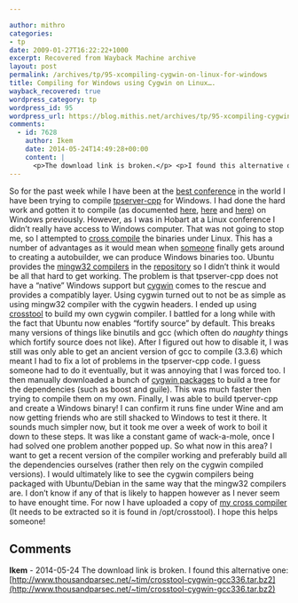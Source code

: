 ```yaml
---

author: mithro
categories:
- tp
date: 2009-01-27T16:22:22+1000
excerpt: Recovered from Wayback Machine archive
layout: post
permalink: /archives/tp/95-xcompiling-cygwin-on-linux-for-windows
title: Compiling for Windows using Cygwin on Linux….
wayback_recovered: true
wordpress_category: tp
wordpress_id: 95
wordpress_url: https://blog.mithis.net/archives/tp/95-xcompiling-cygwin-on-linux-for-windows
comments:
  - id: 7628
    author: Ikem
    date: 2014-05-24T14:49:28+00:00
    content: |
      <p>The download link is broken.</p> <p>I found this alternative one: </p> <p><a href="http://www.thousandparsec.net/~tim/crosstool-cygwin-gcc336.tar.bz2" rel="nofollow">http://www.thousandparsec.net/~tim/crosstool-cygwin-gcc336.tar.bz2</a></p>
---
```

So for the past week while I have been at the [best conference](http://linux.conf.au/) in the world I have been trying to compile [tpserver-cpp](http://git.thousandparsec.net/gitweb/gitweb.cgi?p=tpserver-cpp.git;a=summary) for Windows. I had done the hard work and gotten it to compile (as documented [here](http://blog.mithis.net/archives/tp/10-compiling-tpserver-cpp-under-windows), [here](http://blog.mithis.net/archives/tp/12-compiling-tpserver-cpp-under-windows-part-2) and [here](http://blog.mithis.net/archives/tp/13-compiling-tpserver-cpp-under-windows-part-3)) on Windows previously. However, as I was in Hobart at a Linux conference I didn’t really have access to Windows computer. That was not going to stop me, so I attempted to [cross compile](http://en.wikipedia.org/wiki/Cross-compiling) the binaries under Linux. This has a number of advantages as it would mean when [someone](http://jms.id.au/wiki) finally gets around to creating a autobuilder, we can produce Windows binaries too.
Ubuntu provides the [mingw32 compilers](http://www.mingw.org/) in the [repository](http://packages.ubuntu.com/search?keywords=mingw32&searchon=names&section=all) so I didn’t think it would be all that hard to get working. The problem is that tpserver-cpp does not have a “native” Windows support but [cygwin](http://www.cygwin.com/) comes to the rescue and provides a compatibly layer. Using cygwin turned out to not be as simple as using mingw32 compiler with the cygwin headers.
I ended up using [crosstool](http://www.kegel.com/crosstool/) to build my own cygwin compiler. I battled for a long while with the fact that Ubuntu now enables “fortify source” by default. This breaks many versions of things like binutils and gcc (which often do *naughty* things which fortify source does not like). After I figured out how to disable it, I was still was only able to get an ancient version of gcc to compile (3.3.6) which meant I had to fix a lot of problems in the tpserver-cpp code. I guess someone had to do it eventually, but it was annoying that I was forced too.
I then manually downloaded a bunch of [cygwin packages](http://mirror.aarnet.edu.au/pub/cygwin/release/) to build a tree for the dependencies (such as boost and guile). This was much faster then trying to compile them on my own.  Finally, I was able to build tperver-cpp and create a Windows binary! I can confirm it runs fine under Wine and am now getting friends who are still shacked to Windows to test it there. 
It sounds much simpler now, but it took me over a week of work to boil it down to these steps. It was like a constant game of wack-a-mole, once I had solved one problem another popped up.
So what now in this area? I want to get a recent version of the compiler working and preferably build all the dependencies ourselves (rather then rely on the cygwin compiled versions). I would ultimately like to see the cygwin compilers being packaged with Ubuntu/Debian in the same way that the mingw32 compilers are. I don’t know if any of that is likely to happen however as I never seem to have enought time. For now I have uploaded a copy of [my cross compiler](http://blog.mithis.net/~tim/crosstool-cygwin-gcc336.tar.bz2) (It needs to be extracted so it is found in /opt/crosstool).
I hope this helps someone!
## Comments
**Ikem** -     <time datetime="2014-05-24T14:49:28+00:00">2014-05-24</time>
The download link is broken.
I found this alternative one: 
[http://www.thousandparsec.net/~tim/crosstool-cygwin-gcc336.tar.bz2](http://www.thousandparsec.net/~tim/crosstool-cygwin-gcc336.tar.bz2)
<style>
.comments {
margin-top: 2rem;
border-top: 1px solid #eee;
padding-top: 2rem;
}
.comment {
margin-bottom: 1.5rem;
padding: 1rem;
background: #f9f9f9;
border-left: 4px solid #ddd;
}
.comment-meta {
font-size: 0.9rem;
color: #666;
margin-bottom: 0.5rem;
}
.comment-content {
line-height: 1.6;
}
.comment-content p {
margin: 0.5rem 0;
}
</style>
